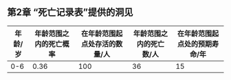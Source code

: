 ## 第2章 “死亡记录表”提供的洞见

|年龄/岁|年龄范围之内的死亡概率|在年龄范围起点处存活的数量/人|年龄范围之内的死亡数/人|在年龄范围起点处的预期寿命/年|
|-|-|-|-|-|
|0-6|0.36|100|36|15|